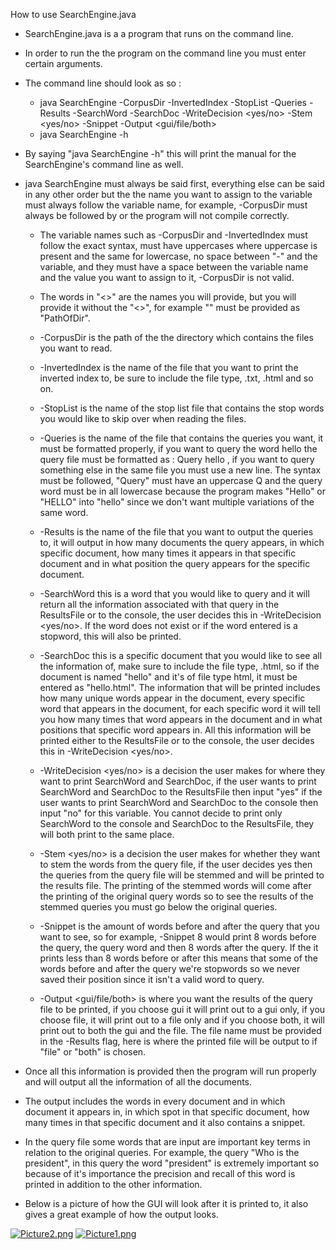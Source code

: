 How to use SearchEngine.java
- SearchEngine.java is a a program that runs on the command line.
- In order to run the the program on the command line you must enter certain arguments.
- The command line should look as so :
  - java SearchEngine -CorpusDir <PathOfDir> -InvertedIndex <NameOfIndexFile> -StopList <NameOfStopListFile> -Queries <QueryFile> -Results <ResultsFile> -SearchWord <Word> -SearchDoc <DocName> -WriteDecision <yes/no> -Stem <yes/no> -Snippet <integer value> -Output <gui/file/both>
  - java SearchEngine -h
- By saying "java SearchEngine -h" this will print the manual for the SearchEngine's command line as well.

- java SearchEngine must always be said first, everything else can be said in any other order but the the name you want to assign to the variable must always follow the variable name, for example, -CorpusDir must always be followed by <PathOfDir> or the program will not compile correctly.
  
  - The variable names such as -CorpusDir and -InvertedIndex must follow the exact syntax, must have uppercases where uppercase is present and the same for lowercase, no space between "-" and the variable, and they must have a space between the variable name and the value you want to assign to it, -CorpusDir<PathOfDir> is not valid.
  
  - The words in "<>" are the names you will provide, but you will provide it without the "<>", for example "<PathOfDir>" must be provided as "PathOfDir".
  
  - -CorpusDir <PathOfDir> is the path of the the directory which contains the files you want to read.
  
  - -InvertedIndex <NameOfIndexFile> is the name of the file that you want to print the inverted index to, be sure to include the file type, .txt, .html and so on.
  
  - -StopList <NameOfStopListFile> is the name of the stop list file that contains the stop words you would like to skip over when reading the files.
  
  - -Queries <QueryFile> is the name of the file that contains the queries you want, it must be formatted properly, if you want to query the word hello the query file must be formatted as : Query hello , if you want to query something else in the same file you must use a new line. The syntax must be followed, "Query" must have an uppercase Q and the query word must be in all lowercase because the program makes "Hello" or "HELLO" into "hello" since we don't want multiple variations of the same word.
  
  - -Results <ResultsFile> is the name of the file that you want to output the queries to, it will output in how many documents the query appears, in which specific document, how many times it appears in that specific document and in what position the query appears for the specific document.
  
  - -SearchWord <Word> this is a word that you would like to query and it will return all the information associated with that query in the ResultsFile or to the console, the user decides this in -WriteDecision <yes/no>. If the word does not exist or if the word entered is a stopword, this will also be printed.

  - -SearchDoc <DocName> this is a specific document that you would like to see all the information of, make sure to include the file type, .html, so if the document is named "hello" and it's of file type html, it must be entered as "hello.html". The information that will be printed includes how many unique words appear in the document, every specific word that appears in the document, for each specific word it will tell you how many times that word appears in the document and in what positions that specific word appears in. All this information will be printed either to the ResultsFile or to the console, the user decides this in -WriteDecision <yes/no>.

  - -WriteDecision <yes/no> is a decision the user makes for where they want to print SearchWord and SearchDoc, if the user wants to print SearchWord and SearchDoc to the ResultsFile then input "yes" if the user wants to print SearchWord and SearchDoc to the console then input "no" for this variable. You cannot decide to print only SearchWord to the console and SearchDoc to the ResultsFile, they will both print to the same place.

  - -Stem <yes/no> is a decision the user makes for whether they want to stem the words from the query file, if the user decides yes then the queries from the query file will be stemmed and will be printed to the results file. The printing of the stemmed words will come after the printing of the original query words so to see the results of the stemmed queries you must go below the original queries.
  
  - -Snippet<integer value> is the amount of words before and after the query that you want to see, so for example, -Snippet 8 would print 8 words before the query, the query word and then 8 words after the query. If the it prints less than 8 words before or after this means that some of the words before and after the query we're stopwords so we never saved their position since it isn't a valid word to query.

  - -Output <gui/file/both> is where you want the results of the query file to be printed, if you choose gui it will print out to a gui only, if you choose file, it will print out to a file only and if you choose both, it will print out to both the gui and the file. The file name must be provided in the -Results <ResultsFile> flag, here is where the printed file will be output to if "file" or "both" is chosen.

- Once all this information is provided then the program will run properly and will output all the information of all the documents.
- The output includes the words in every document and in which document it appears in, in which spot in that specific document, how many times in that specific document and it also contains a snippet.
- In the query file some words that are input are important key terms in relation to the original queries. For example, the query "Who is the president", in this query the word "president" is extremely important so because of it's importance the precision and recall of this word is printed in addition to the other information.
- Below is a picture of how the GUI will look after it is printed to, it also gives a great example of how the output looks.
  
  
[![Picture2.png](https://i.postimg.cc/NFHz7fXm/Picture2.png)](https://postimg.cc/2LCGCY2S)
[![Picture1.png](https://i.postimg.cc/25QMg59w/Picture1.png)](https://postimg.cc/Ny0dHQc9)  
